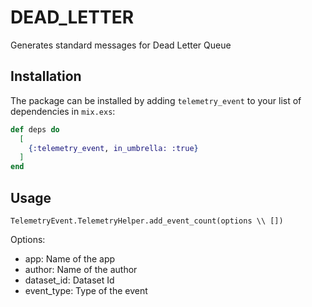 # DEAD_LETTER

Generates standard messages for Dead Letter Queue

## Installation

The package can be installed by adding `telemetry_event` to your list of dependencies in `mix.exs`:

```elixir
def deps do
  [
    {:telemetry_event, in_umbrella: :true}
  ]
end
```

## Usage

```
TelemetryEvent.TelemetryHelper.add_event_count(options \\ [])
```

Options:

  - app: Name of the app
  - author: Name of the author
  - dataset_id: Dataset Id
  - event_type: Type of the event
